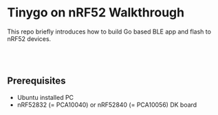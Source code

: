 # Tinygo on nRF52 Walkthrough

This repo briefly introduces how to build Go based BLE app and flash to nRF52 devices.

<br/><br/>

## Prerequisites

- Ubuntu installed PC
- nRF52832 (= PCA10040) or nRF52840 (= PCA10056) DK board

<br/>